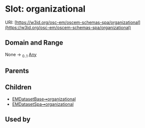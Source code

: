 
# Slot: organizational



URI: [https://w3id.org/osc-em/oscem-schemas-spa/organizational](https://w3id.org/osc-em/oscem-schemas-spa/organizational)


## Domain and Range

None &#8594;  <sub>0..1</sub> [Any](Any.md)

## Parents


## Children

 *  [EMDatasetBase➞organizational](EMDatasetBase_organizational.md)
 *  [EMDatasetSpa➞organizational](EMDatasetSpa_organizational.md)

## Used by

